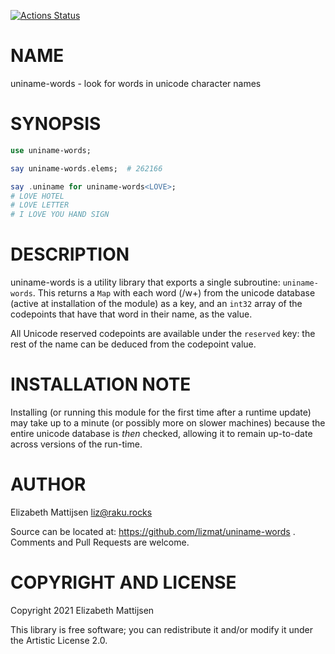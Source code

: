 [![Actions Status](https://github.com/lizmat/uniname-words/workflows/test/badge.svg)](https://github.com/lizmat/uniname-words/actions)

NAME
====

uniname-words - look for words in unicode character names

SYNOPSIS
========

```raku
use uniname-words;

say uniname-words.elems;  # 262166

say .uniname for uniname-words<LOVE>;
# LOVE HOTEL
# LOVE LETTER
# I LOVE YOU HAND SIGN
```

DESCRIPTION
===========

uniname-words is a utility library that exports a single subroutine: `uniname-words`. This returns a `Map` with each word (/w+) from the unicode database (active at installation of the module) as a key, and an `int32` array of the codepoints that have that word in their name, as the value.

All Unicode reserved codepoints are available under the `reserved` key: the rest of the name can be deduced from the codepoint value.

INSTALLATION NOTE
=================

Installing (or running this module for the first time after a runtime update) may take up to a minute (or possibly more on slower machines) because the entire unicode database is *then* checked, allowing it to remain up-to-date across versions of the run-time.

AUTHOR
======

Elizabeth Mattijsen <liz@raku.rocks>

Source can be located at: https://github.com/lizmat/uniname-words . Comments and Pull Requests are welcome.

COPYRIGHT AND LICENSE
=====================

Copyright 2021 Elizabeth Mattijsen

This library is free software; you can redistribute it and/or modify it under the Artistic License 2.0.

